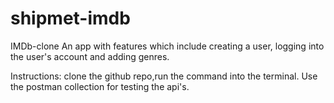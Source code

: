 # shipmet-imdb
IMDb-clone
An app with features which include creating a user, logging into the user's account and adding genres.

Instructions:
clone the github repo,run the <npm i> command into the terminal.
Use the postman collection for testing the api's.

